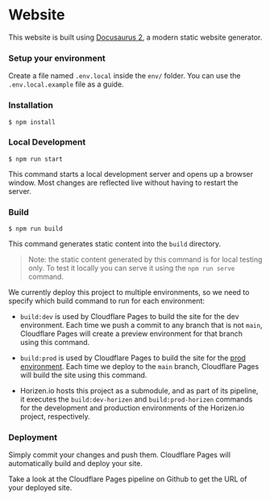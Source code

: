 # Website

This website is built using [Docusaurus 2](https://docusaurus.io/), a modern static website generator.

### Setup your environment

Create a file named `.env.local` inside the `env/` folder. You can use the `.env.local.example` file as a guide.


### Installation

```
$ npm install
```

### Local Development

```
$ npm run start
```

This command starts a local development server and opens up a browser window. Most changes are reflected live without having to restart the server.

### Build

```
$ npm run build
```

This command generates static content into the `build` directory.

> Note: the static content generated by this command is for local testing only. To test it locally you can serve it using the `npm run serve` command.
 
We currently deploy this project to multiple environments, so we need to specify which build command to run for each environment:

- `build:dev` is used by Cloudflare Pages to build the site for the dev environment. Each time we push a commit to any branch that is not `main`, Cloudflare Pages will create a preview environment for that branch using this command.

- `build:prod` is used by Cloudflare Pages to build the site for the [prod environment](https://main.horizen-academy-v2.pages.dev/). Each time we deploy to the `main` branch, Cloudflare Pages will build the site using this command.

- Horizen.io hosts this project as a submodule, and as part of its pipeline, it executes the `build:dev-horizen` and `build:prod-horizen` commands for the development and production environments of the Horizen.io project, respectively.


### Deployment

Simply commit your changes and push them. Cloudflare Pages will automatically build and deploy your site.

Take a look at the Cloudflare Pages pipeline on Github to get the URL of your deployed site.
